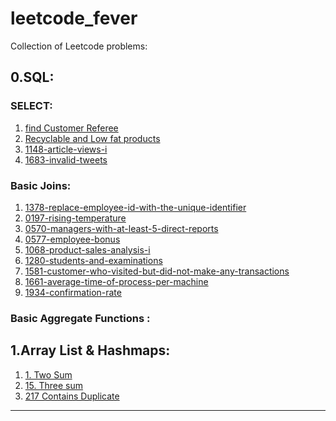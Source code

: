 # leetcode_fever

Collection of Leetcode problems:


0.SQL:
----

### SELECT:

1. [find Customer Referee](https://github.com/imvaibhav28/leetcode_fever/tree/main/SQL/Select/0584-find-customer-referee)
2. [Recyclable and Low fat products](https://github.com/imvaibhav28/leetcode_fever/tree/main/SQL/Select/1757-recyclable-and-low-fat-products)
3. [1148-article-views-i](https://github.com/imvaibhav28/leetcode_fever/tree/main/SQL/Select/1148-article-views-i)
4. [1683-invalid-tweets](https://github.com/imvaibhav28/leetcode_fever/tree/main/SQL/Select/1683-invalid-tweets)

### Basic Joins:

1. [1378-replace-employee-id-with-the-unique-identifier](https://github.com/imvaibhav28/leetcode_fever/tree/main/SQL/basic_joins/1378-replace-employee-id-with-the-unique-identifier)
2. [0197-rising-temperature](https://github.com/imvaibhav28/leetcode_fever/tree/main/SQL/basic_joins/0197-rising-temperature)
3. [0570-managers-with-at-least-5-direct-reports](https://github.com/imvaibhav28/leetcode_fever/tree/main/SQL/basic_joins/0570-managers-with-at-least-5-direct-reports)
3. [0577-employee-bonus](https://github.com/imvaibhav28/leetcode_fever/tree/main/SQL/basic_joins/0577-employee-bonus)
4. [1068-product-sales-analysis-i](https://github.com/imvaibhav28/leetcode_fever/tree/main/SQL/basic_joins/1068-product-sales-analysis-i)
5. [1280-students-and-examinations](https://github.com/imvaibhav28/leetcode_fever/tree/main/SQL/basic_joins/1280-students-and-examinations)
6. [1581-customer-who-visited-but-did-not-make-any-transactions](https://github.com/imvaibhav28/leetcode_fever/tree/main/SQL/basic_joins/1581-customer-who-visited-but-did-not-make-any-transactions)
7. [1661-average-time-of-process-per-machine](https://github.com/imvaibhav28/leetcode_fever/tree/main/SQL/basic_joins/1661-average-time-of-process-per-machine)
8. [1934-confirmation-rate](https://github.com/imvaibhav28/leetcode_fever/tree/main/SQL/basic_joins/1934-confirmation-rate)

### Basic Aggregate Functions :





1.Array List & Hashmaps:
---

1. [1. Two Sum](https://github.com/imvaibhav28/leetcode_fever/tree/main/Arrays/0001-two-sum)
2. [15. Three sum](https://github.com/imvaibhav28/leetcode_fever/tree/main/Arrays/0015-3sum)
3. [217 Contains Duplicate](https://github.com/imvaibhav28/leetcode_fever/tree/main/Arrays/0217-contains-duplicate)
----


